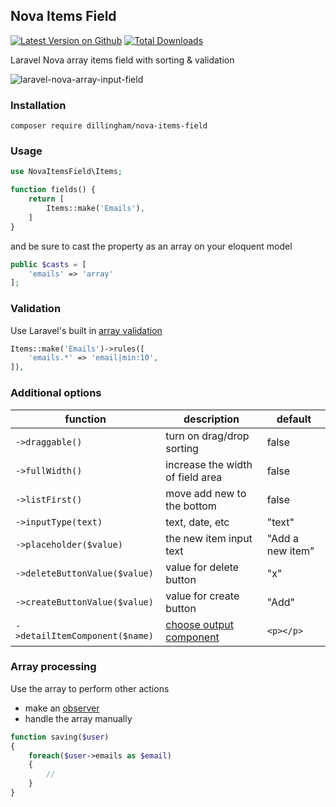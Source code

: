 ## Nova Items Field

[![Latest Version on Github](https://img.shields.io/github/release/dillingham/nova-items-field.svg?style=flat-square)](https://packagist.org/packages/dillingham/nova-items-field)
[![Total Downloads](https://img.shields.io/packagist/dt/dillingham/nova-items-field.svg?style=flat-square)](https://packagist.org/packages/dillingham/nova-items-field)

Laravel Nova array items field with sorting & validation

![laravel-nova-array-input-field](https://user-images.githubusercontent.com/29180903/51056356-99300800-15b0-11e9-8084-3c2df5655dc2.png)

### Installation
```
composer require dillingham/nova-items-field
```

### Usage

```php
use NovaItemsField\Items;
```
```php
function fields() {
    return [
        Items::make('Emails'),
    ]
}
```
and be sure to cast the property as an array on your eloquent model
```php
public $casts = [
    'emails' => 'array'
];
```
### Validation
Use Laravel's built in [array validation](https://laravel.com/docs/5.7/validation#validating-arrays)
```php
Items::make('Emails')->rules([
    'emails.*' => 'email|min:10',
]),
```

### Additional options 

| function | description | default |
| - | - | - |
| `->draggable()` | turn on drag/drop sorting | false |
| `->fullWidth()` | increase the width of field area | false |
| `->listFirst()`| move add new to the bottom  | false |
| `->inputType(text)` | text, date, etc | "text" |
| `->placeholder($value)` | the new item input text | "Add a new item" |
| `->deleteButtonValue($value)` | value for delete button | "x" |
| `->createButtonValue($value)` | value for create button | "Add" |
| `->detailItemComponent($name)` | [choose output component](https://github.com/dillingham/nova-items-field/blob/master/docs/custom-detail-item-component.md) | `<p></p>` |

### Array processing

Use the array to perform other actions

- make an [observer](https://nova.laravel.com/docs/1.0/resources/#resource-events)
- handle the array manually

```php
function saving($user)
{
    foreach($user->emails as $email)
    {
        //
    }
}
```
